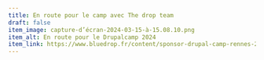 ```yaml
---
title: En route pour le camp avec The drop team
draft: false
item_image: capture-d’écran-2024-03-15-à-15.08.10.png
item_alt: En route pour le Drupalcamp 2024
item_link: https://www.bluedrop.fr/content/sponsor-drupal-camp-rennes-2024
---
```

